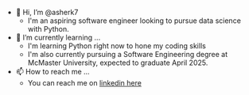 - 👋 Hi, I’m @asherk7
  -  I'm an aspiring software engineer looking to pursue data science with Python.
- 🌱 I’m currently learning ...
  - I'm learning Python right now to hone my coding skills
  - I'm also currently pursuing a Software Engineering degree at McMaster University, expected to graduate April 2025. 
- 📫 How to reach me ...
  - You can reach me on [linkedin here](https://www.linkedin.com/in/asher-khan13)
